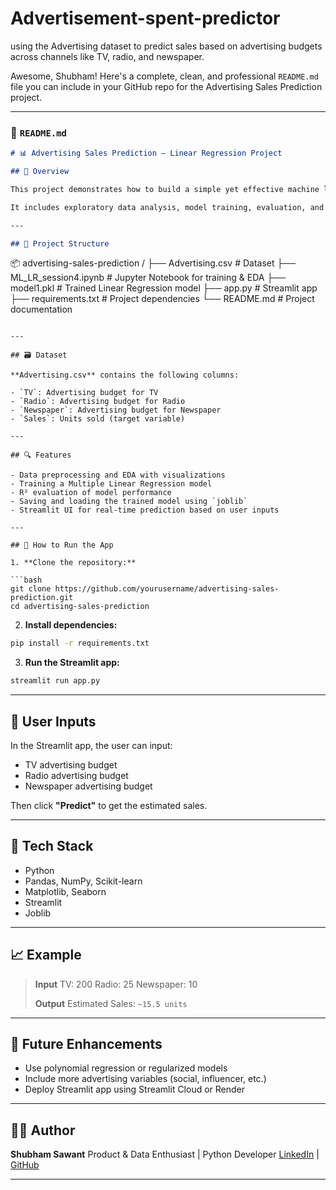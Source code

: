# Advertisement-spent-predictor
using the Advertising dataset to predict sales based on advertising budgets across channels like TV, radio, and newspaper.

Awesome, Shubham! Here's a complete, clean, and professional `README.md` file you can include in your GitHub repo for the Advertising Sales Prediction project.

---

### 📄 `README.md`

```markdown
# 📊 Advertising Sales Prediction – Linear Regression Project

## 🧠 Overview

This project demonstrates how to build a simple yet effective machine learning model using **Linear Regression** to predict **product sales** based on advertising budgets across multiple channels: **TV**, **Radio**, and **Newspaper**.

It includes exploratory data analysis, model training, evaluation, and a **Streamlit-based web app** for interactive prediction.

---

## 📁 Project Structure

```

📦 advertising-sales-prediction
/
├── Advertising.csv               # Dataset
├── ML\_LR\_session4.ipynb          # Jupyter Notebook for training & EDA
├── model1.pkl                    # Trained Linear Regression model
├── app.py                        # Streamlit app
├── requirements.txt              # Project dependencies
└── README.md                     # Project documentation

````

---

## 🗃 Dataset

**Advertising.csv** contains the following columns:

- `TV`: Advertising budget for TV
- `Radio`: Advertising budget for Radio
- `Newspaper`: Advertising budget for Newspaper
- `Sales`: Units sold (target variable)

---

## 🔍 Features

- Data preprocessing and EDA with visualizations
- Training a Multiple Linear Regression model
- R² evaluation of model performance
- Saving and loading the trained model using `joblib`
- Streamlit UI for real-time prediction based on user inputs

---

## 🚀 How to Run the App

1. **Clone the repository:**

```bash
git clone https://github.com/yourusername/advertising-sales-prediction.git
cd advertising-sales-prediction
````

2. **Install dependencies:**

```bash
pip install -r requirements.txt
```

3. **Run the Streamlit app:**

```bash
streamlit run app.py
```

---

## 📌 User Inputs

In the Streamlit app, the user can input:

* TV advertising budget
* Radio advertising budget
* Newspaper advertising budget

Then click **"Predict"** to get the estimated sales.

---

## 🧰 Tech Stack

* Python
* Pandas, NumPy, Scikit-learn
* Matplotlib, Seaborn
* Streamlit
* Joblib

---

## 📈 Example

> **Input**
> TV: 200
> Radio: 25
> Newspaper: 10
>
> **Output**
> Estimated Sales: `~15.5 units`

---

## 🔮 Future Enhancements

* Use polynomial regression or regularized models
* Include more advertising variables (social, influencer, etc.)
* Deploy Streamlit app using Streamlit Cloud or Render

---

## 🙋‍♂️ Author

**Shubham Sawant**
Product & Data Enthusiast | Python Developer
[LinkedIn]([https://www.linkedin.com/in//](https://www.linkedin.com/in/shubham-sawant-b67412208/)) | [GitHub](https://github.com/Shubham-10000)

---
